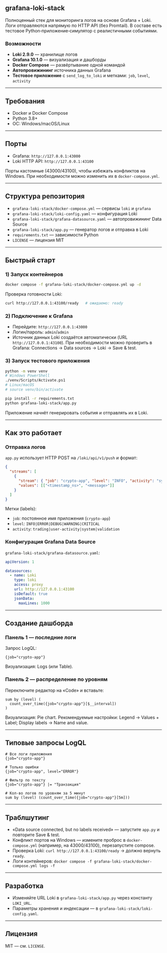 ## grafana-loki-stack

Полноценный стек для мониторинга логов на основе Grafana + Loki. Логи отправляются напрямую по HTTP API (без Promtail). В составе есть тестовое Python‑приложение‑симулятор с реалистичными событиями.

### Возможности
- **Loki 2.9.0** — хранилище логов
- **Grafana 10.1.0** — визуализация и дашборды
- **Docker Compose** — развёртывание одной командой
- **Автопровижининг** источника данных Grafana
- **Тестовое приложение** с `send_log_to_loki` и метками: `job`, `level`, `activity`

---

## Требования
- Docker и Docker Compose
- Python 3.8+
- ОС: Windows/macOS/Linux

---

## Порты
- Grafana: `http://127.0.0.1:43000`
- Loki HTTP API: `http://127.0.0.1:43100`

Порты кастомные (43000/43100), чтобы избежать конфликтов на Windows. При необходимости можно изменить их в `docker-compose.yml`.

---

## Структура репозитория
- `grafana-loki-stack/docker-compose.yml` — сервисы `loki` и `grafana`
- `grafana-loki-stack/loki-config.yaml` — конфигурация Loki
- `grafana-loki-stack/grafana-datasource.yaml` — автопровижининг Data Source
- `grafana-loki-stack/app.py` — генератор логов и отправка в Loki
- `requirements.txt` — зависимости Python
- `LICENSE` — лицензия MIT

---

## Быстрый старт

### 1) Запуск контейнеров
```bash
docker compose -f grafana-loki-stack/docker-compose.yml up -d
```

Проверка готовности Loki:
```bash
curl http://127.0.0.1:43100/ready   # ожидаемо: ready
```

### 2) Подключение к Grafana
- Перейдите: `http://127.0.0.1:43000`
- Логин/пароль: `admin`/`admin`
- Источник данных Loki создаётся автоматически (URL `http://127.0.0.1:43100`). При необходимости можно проверить в Grafana: Connections → Data sources → Loki → Save & test.

### 3) Запуск тестового приложения
```bash
python -m venv venv
# Windows PowerShell
./venv/Scripts/Activate.ps1
# Linux/macOS
# source venv/bin/activate

pip install -r requirements.txt
python grafana-loki-stack/app.py
```

Приложение начнёт генерировать события и отправлять их в Loki.

---

## Как это работает

### Отправка логов
`app.py` использует HTTP POST на `/loki/api/v1/push` и формат:

```json
{
  "streams": [
    {
      "stream": { "job": "crypto-app", "level": "INFO", "activity": "system" },
      "values": [["<timestamp_ns>", "<message>"]]
    }
  ]
}
```

Метки (labels):
- `job`: постоянное имя приложения (`crypto-app`)
- `level`: `INFO|ERROR|DEBUG|WARNING|CRITICAL`
- `activity`: `trading|user-activity|system|validation`

### Конфигурация Grafana Data Source
`grafana-loki-stack/grafana-datasource.yaml`:

```startLine:endLine:grafana-loki-stack/grafana-datasource.yaml
apiVersion: 1

datasources:
  - name: Loki
    type: loki
    access: proxy
    url: http://127.0.0.1:43100
    isDefault: true
    jsonData:
      maxLines: 1000
```

---

## Создание дашборда

### Панель 1 — последние логи
Запрос LogQL:
```logql
{job="crypto-app"}
```
Визуализация: Logs (или Table).

### Панель 2 — распределение по уровням
Переключите редактор на «Code» и вставьте:
```logql
sum by (level) (
  count_over_time({job="crypto-app"}[$__interval])
)
```
Визуализация: Pie chart. Рекомендуемые настройки: Legend → Values + Label; Display labels → Name and value.

---

## Типовые запросы LogQL
```logql
# Все логи приложения
{job="crypto-app"}

# Только ошибки
{job="crypto-app", level="ERROR"}

# Фильтр по тексту
{job="crypto-app"} |= "Транзакция"

# Кол-во логов по уровням за 5 минут
sum by (level) (count_over_time({job="crypto-app"}[5m]))
```

---

## Траблшутинг
- «Data source connected, but no labels received» — запустите `app.py` и повторите Save & test.
- Конфликт портов на Windows — измените проброс в `docker-compose.yml` (например, на 43000/43100), перезапустите compose.
- Проверка Loki: `curl http://127.0.0.1:43100/ready` → должно вернуть `ready`.
- Логи контейнеров: `docker compose -f grafana-loki-stack/docker-compose.yml logs -f`

---

## Разработка
- Изменяйте URL Loki в `grafana-loki-stack/app.py` через константу `LOKI_URL`.
- Параметры хранения и индексации — в `grafana-loki-stack/loki-config.yaml`.

---

## Лицензия
MIT — см. `LICENSE`.


